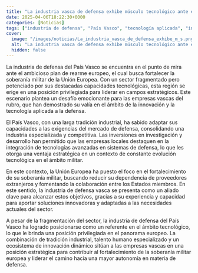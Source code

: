 ```yaml
---
title: "La industria vasca de defensa exhibe músculo tecnológico ante el plan de rearme europeo"
date: 2025-04-06T18:22:30+0000
categories: [Noticias]
tags: ["industria de defensa", "País Vasco", "tecnología aplicada", "investigación y desarrollo", "soberanía militar", "sector de defensa", "innovación tecnológica"]
cover:
  image: "/images/noticias/La_industria_vasca_de_defensa_exhibe_m_s.png"
  alt: "La industria vasca de defensa exhibe músculo tecnológico ante el plan de rearme europeo"
  hidden: false
---
```


La industria de defensa del País Vasco se encuentra en el punto de mira ante el ambicioso plan de rearme europeo, el cual busca fortalecer la soberanía militar de la Unión Europea. Con un sector fragmentado pero potenciado por sus destacadas capacidades tecnológicas, esta región se erige en una posición privilegiada para liderar en campos estratégicos. Este escenario plantea un desafío emocionante para las empresas vascas del rubro, que han demostrado su valía en el ámbito de la innovación y la tecnología aplicada a la defensa.

El País Vasco, con una larga tradición industrial, ha sabido adaptar sus capacidades a las exigencias del mercado de defensa, consolidando una industria especializada y competitiva. Las inversiones en investigación y desarrollo han permitido que las empresas locales destaquen en la integración de tecnologías avanzadas en sistemas de defensa, lo que les otorga una ventaja estratégica en un contexto de constante evolución tecnológica en el ámbito militar.

En este contexto, la Unión Europea ha puesto el foco en el fortalecimiento de su soberanía militar, buscando reducir su dependencia de proveedores extranjeros y fomentando la colaboración entre los Estados miembros. En este sentido, la industria de defensa vasca se presenta como un aliado clave para alcanzar estos objetivos, gracias a su experiencia y capacidad para aportar soluciones innovadoras y adaptadas a las necesidades actuales del sector.

A pesar de la fragmentación del sector, la industria de defensa del País Vasco ha logrado posicionarse como un referente en el ámbito tecnológico, lo que le brinda una posición privilegiada en el panorama europeo. La combinación de tradición industrial, talento humano especializado y un ecosistema de innovación dinámico sitúan a las empresas vascas en una posición estratégica para contribuir al fortalecimiento de la soberanía militar europea y liderar el camino hacia una mayor autonomía en materia de defensa.
